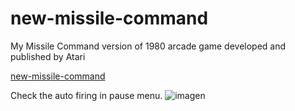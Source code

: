 # new-missile-command
My Missile Command version of 1980 arcade game developed and published by Atari

<a href="https://santiherranz.github.io/new-missile-command/" target="_blank">new-missile-command</a>

Check the auto firing in pause menu.
![imagen](https://user-images.githubusercontent.com/961911/110108706-cbaea780-7dac-11eb-9feb-7edbfd19af5e.png)



